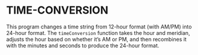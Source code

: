 # TIME-CONVERSION
This program changes a time string from 12-hour format (with AM/PM) into 24-hour format. The `timeConversion` function takes the hour and meridian, adjusts the hour based on whether it’s AM or PM, and then recombines it with the minutes and seconds to produce the 24-hour format.
